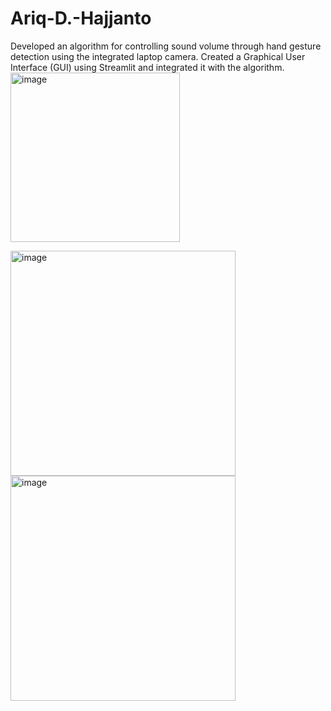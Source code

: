 # Ariq-D.-Hajjanto
Developed an algorithm for controlling sound volume through hand gesture detection using the integrated laptop camera. Created a Graphical User Interface (GUI) using Streamlit and integrated it with the algorithm.
<img width="271" alt="image" src="https://github.com/Littlewart213/Image-Analysis-Using-ANN/assets/138422330/1c4d5564-38da-4c40-bbab-7144344110b6">

<img width="360" alt="image" src="https://github.com/Littlewart213/Image-Analysis-Using-ANN/assets/138422330/ca7995ed-7f4e-418b-9abc-7f4d865c85e6">

<img width="360" alt="image" src="https://github.com/Littlewart213/Image-Analysis-Using-ANN/assets/138422330/864b5725-7c97-44f1-9bff-94f6737cf19a">
